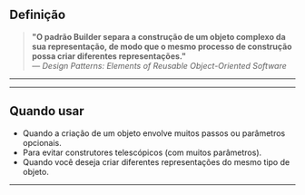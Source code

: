 
## Definição

> **"O padrão Builder separa a construção de um objeto complexo da sua representação, de modo que o mesmo processo de construção possa criar diferentes representações."**  
> — *Design Patterns: Elements of Reusable Object-Oriented Software*

---
---

## Quando usar

- Quando a criação de um objeto envolve muitos passos ou parâmetros opcionais.
- Para evitar construtores telescópicos (com muitos parâmetros).
- Quando você deseja criar diferentes representações do mesmo tipo de objeto.

---

